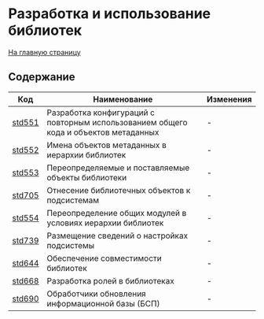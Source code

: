 # Разработка и использование библиотек

[На главную страницу](../README.MD)

## Содержание

| Код | Наименование | Изменения |
|-|-|-|
| [std551](https://its.1c.ru/db/v8std#content:551:hdoc) | Разработка конфигураций с повторным использованием общего кода и объектов метаданных | - |
| [std552](https://its.1c.ru/db/v8std#content:552:hdoc) | Имена объектов метаданных в иерархии библиотек | - |
| [std553](https://its.1c.ru/db/v8std#content:553:hdoc) | Переопределяемые и поставляемые объекты библиотеки | - |
| [std705](https://its.1c.ru/db/v8std#content:705:hdoc) | Отнесение библиотечных объектов к подсистемам | - |
| [std554](https://its.1c.ru/db/v8std#content:554:hdoc) | Переопределение общих модулей в условиях иерархии библиотек | - |
| [std739](https://its.1c.ru/db/v8std#content:739:hdoc) | Размещение сведений о настройках подсистемы | - |
| [std644](https://its.1c.ru/db/v8std#content:644:hdoc) | Обеспечение совместимости библиотек | - |
| [std668](https://its.1c.ru/db/v8std#content:668:hdoc) | Разработка ролей в библиотеках | - |
| [std690](https://its.1c.ru/db/v8std#content:690:hdoc) | Обработчики обновления информационной базы (БСП) | - |